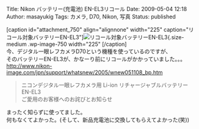 Title: Nikon バッテリー(充電池) EN-EL3リコール
Date: 2009-05-04 12:18
Author: masayukig
Tags: カメラ, D70, Nikon, 写真
Status: published

\[caption id="attachment\_750" align="alignnone" width="225"
caption="リコール対象バッテリーEN-EL3"\]![リコール対象バッテリーEN-EL3](http://www.0r2.info/blog/wp-content/uploads/2009/05/nec_0040-225x300.jpg "リコール対象バッテリーEN-EL3"){.size-medium
.wp-image-750 width="225" \[/caption\]  
今、デジタル一眼レフカメラD70という機種を使っているのですが、  
そのバッテリーEN-EL3が、かなーり前にリコールがかかっていました。。。  
<http://www.nikon-image.com/jpn/support/whatsnew/2005/wnew051108_bp.htm>  

> ニコンデジタル一眼レフカメラ用 Li-ion リチャージャブルバッテリー
> EN-EL3  
> ご愛用のお客様へのお詫びとお知らせ

まったく知らずに使ってました。  
何もなくてよかった。(そして、新品充電池に交換してもらえてよかった(笑))

